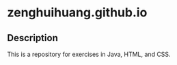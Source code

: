 # zenghuihuang.github.io
## Description

This is a repository for exercises in Java, HTML, and CSS.

